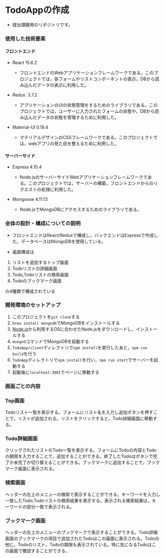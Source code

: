 # TodoAppの作成

* 提出課題用のリポジトリです。

### 使用した技術要素

#### フロントエンド
 
 * React 15.6.2
    * フロントエンドのWebアプリケーションフレームワークである。このプロジェクトでは，各フォームやリストコンポーネントの表示，DBから読み込んだデータの表示に利用した。

 * Redux: 3.7.2 
    * アプリケーションのUIの状態管理をするためのライブラリである。このプロジェクトでは，ユーザーに入力されたフォームの状態や，DBから読み込んだデータの状態を管理するために利用した。

 * Material-UI 0.19.4
    * マテリアルデザインのCSSフレームワークである。このプロジェクトでは，webアプリの見た目を整えるために利用した。

#### サーバーサイド

 * Express 4.15.4
    * Node.jsのサーバーサイドWebアプリケーションフレームワークである。このプロジェクトでは，サーバーの構築，フロントエンドからのリクエストの処理に利用した。

 * Mongoose 4.11.13
    * Node.jsでMongoDBにアクセスするためのライブラリである。


### 全体の設計・構成についての説明

* フロントエンドはReact/Reduxで構成し，バックエンドはExpressで作成した。データベースはMongoDBを使用している。

* 画面構成は
1. リストを追加するトップ画面
2. Todoリストの詳細画面
3. Todo,Todoリストの検索画面
4. Todoのブックマーク画面

の4種類で構成されている

### 開発環境のセットアップ

1. このプロジェクトを```git clone```する
2. ```brew install mongodb```でMongoDBをインストールする
3. [Node.js](https://nodejs.org/ja/)から利用するOSに合わせたNode.jsをダウンロードし，インストールする
4. ```mongod```コマンドでMongoDBを起動する
5. ```TodoApp/client```ディレクトリで```npm install```を実行したあと，```npm run build```を行う
6. ```TodoApp```ディレクトリで```npm install```を行い，```npm run start```でサーバーを起動する
7. 起動後に```localhost:3001```でページに移動する

### 画面ごとの内容

### Top画面
Todoリスト一覧を表示する。フォームにリスト名を入力し追加ボタンを押すことで，リストが追加される。リストをクリックすると，Todo詳細画面に移動する。

### Todo詳細画面
クリックされたリストのTodo一覧を表示する。フォームにTodoの内容とTodoの期限を入力することで，追加することができる。終了したTodoはボタンで完了か未完了か切り替えることができる。ブックマークに追加することで，ブックマーク画面に表示される。

### 検索画面
ヘッダーの左上のメニューの検索で表示することができる。キーワードを入力し一致したTodo,Todoリストの検索結果を表示する。表示される検索結果は，キーワードの部分一致で表示される。

### ブックマーク画面
ヘッダーの左上のメニューのブックマークで表示することができる。Todo詳細画面のブックマークの項目で追加されたTodoはこの画面に表示される。Todoの他に，Todoのリスト，Todoの期限も表示されている。特に気になるTodoはこの画面で確認することができる。


